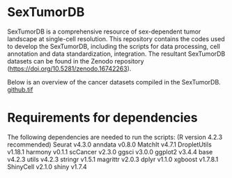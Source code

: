 # SexTumorDB
SexTumorDB is a comprehensive resource of sex-dependent tumor landscape at single-cell resolution. This repository contains the codes used to develop the SexTumorDB, including the scripts for data processing, cell annotation and data standardization, integration. 
The resultant SexTumorDB datasets can be found in the Zenodo repository (https://doi.org/10.5281/zenodo.16742263). 

Below is an overview of the cancer datasets compiled in the SexTumorDB.
[github.tif](https://github.com/user-attachments/files/21910204/github.tif)

# Requirements for dependencies
The following dependencies are needed to run the scripts: (R version 4.2.3 recommended)
Seurat	v4.3.0
anndata	v0.8.0
MatchIt	v4.7.1
DropletUtils	v1.18.1
harmony	v0.1.1
scCancer	v2.3.0
ggsci	v3.0.0
ggplot2	v3.4.4
base	v4.2.3
utils	v4.2.3
stringr	v1.5.1
magrittr	v2.0.3
dplyr	v1.1.0
xgboost	v1.7.8.1
ShinyCell	v2.1.0
shiny	v1.7.4
